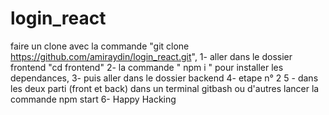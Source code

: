 # login_react
faire un clone avec la commande "git clone https://github.com/amiraydin/login_react.git",
1- aller dans le dossier frontend "cd frontend" 
2- la commande " npm i " pour installer les dependances,
3- puis aller dans le dossier backend 
4- etape n° 2
5 - dans les deux parti (front et back) dans un terminal gitbash ou d'autres lancer la commande npm start 
6- Happy Hacking 